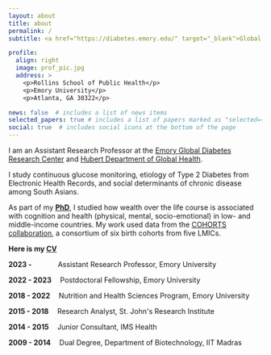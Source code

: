 ```yaml
---
layout: about
title: about
permalink: /
subtitle: <a href="https://diabetes.emory.edu/" target="_blank">Global Diabetes Research Center</a>, Emory University.

profile:
  align: right
  image: prof_pic.jpg
  address: >
    <p>Rollins School of Public Health</p>
    <p>Emory University</p>
    <p>Atlanta, GA 30322</p>

news: false  # includes a list of news items
selected_papers: true # includes a list of papers marked as "selected={true}"
social: true  # includes social icons at the bottom of the page
---
```


I am an Assistant Research Professor at the <a href="https://diabetes.emory.edu/" target="_blank">Emory Global Diabetes Research Center</a> and <a href="https://www.sph.emory.edu/departments/gh/index.html" target="_blank">Hubert Department of Global Health</a>. 

I study continuous glucose monitoring, etiology of Type 2 Diabetes from Electronic Health Records, and social determinants of chronic disease among South Asians.

As part of my <a href="https://nutrition.emory.edu/"><b>PhD</b></a>, I studied how wealth over the life course is associated with cognition and health (physical, mental, socio-emotional) in low- and middle-income countries. My work used data from the <a href="https://academic.oup.com/ije/article/41/3/621/828836" target="_blank">COHORTS collaboration</a>, a consortium of six birth cohorts from five LMICs.

<p> <b>Here is my <a href="/assets/pdf/JithinSamVarghese_Aug2023.pdf"> CV</a></b></p> 

<p><b>2023 - &emsp;&emsp;&emsp;&nbsp;  </b> Assistant Research Professor, Emory University </p> 
<p><b>2022 - 2023&emsp;   </b> Postdoctoral Fellowship, Emory University </p> 
<p><b>2018 - 2022&emsp;   </b> Nutrition and Health Sciences Program, Emory University </p>    
<p><b>2015 - 2018&emsp;   </b> Research Analyst, St. John's Research Institute </p>      
<p><b>2014 - 2015&emsp;   </b> Junior Consultant, IMS Health </p>  
<p><b>2009 - 2014&emsp;   </b> Dual Degree, Department of Biotechnology, IIT Madras </p> 

 
